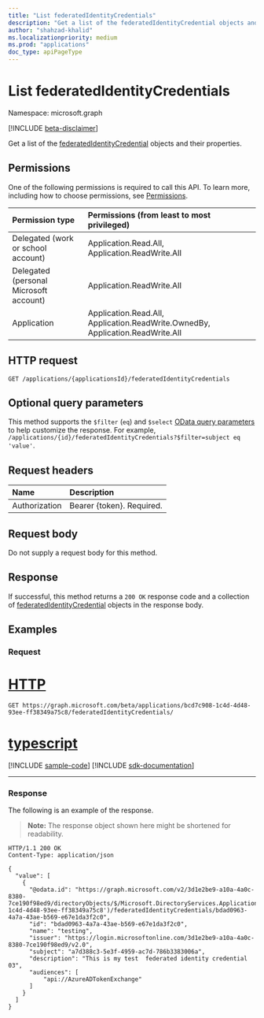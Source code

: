 ```yaml
---
title: "List federatedIdentityCredentials"
description: "Get a list of the federatedIdentityCredential objects and their properties."
author: "shahzad-khalid"
ms.localizationpriority: medium
ms.prod: "applications"
doc_type: apiPageType
---
```


# List federatedIdentityCredentials
Namespace: microsoft.graph

[!INCLUDE [beta-disclaimer](../../includes/beta-disclaimer.md)]

Get a list of the [federatedIdentityCredential](../resources/federatedidentitycredential.md) objects and their properties.

## Permissions
One of the following permissions is required to call this API. To learn more, including how to choose permissions, see [Permissions](/graph/permissions-reference).

|Permission type      | Permissions (from least to most privileged)              |
|:--------------------|:---------------------------------------------------------|
|Delegated (work or school account) | Application.Read.All, Application.ReadWrite.All    |
|Delegated (personal Microsoft account) |  Application.ReadWrite.All |
|Application | Application.Read.All, Application.ReadWrite.OwnedBy, Application.ReadWrite.All |


## HTTP request

<!-- {
  "blockType": "ignored"
}
-->
``` http
GET /applications/{applicationsId}/federatedIdentityCredentials
```

## Optional query parameters
This method supports the `$filter` (`eq`) and `$select` [OData query parameters](/graph/query-parameters) to help customize the response. For example, `/applications/{id}/federatedIdentityCredentials?$filter=subject eq 'value'`.

## Request headers
|Name|Description|
|:---|:---|
|Authorization|Bearer {token}. Required.|

## Request body
Do not supply a request body for this method.

## Response

If successful, this method returns a `200 OK` response code and a collection of [federatedIdentityCredential](../resources/federatedidentitycredential.md) objects in the response body.

## Examples

### Request

# [HTTP](#tab/http)
<!-- {
  "blockType": "request",
  "name": "list_federatedidentitycredential"
}
-->
``` http
GET https://graph.microsoft.com/beta/applications/bcd7c908-1c4d-4d48-93ee-ff38349a75c8/federatedIdentityCredentials/
```

# [typescript](#tab/typescript)
[!INCLUDE [sample-code](../includes/snippets/typescript/list-federatedidentitycredential-typescript-snippets.md)]
[!INCLUDE [sdk-documentation](../includes/snippets/snippets-sdk-documentation-link.md)]

---



### Response
The following is an example of the response.
>**Note:** The response object shown here might be shortened for readability.
<!-- {
  "blockType": "response",
  "truncated": true,
  "@odata.type": "Collection(microsoft.graph.federatedIdentityCredential)"
}
-->
``` http
HTTP/1.1 200 OK
Content-Type: application/json

{
  "value": [
    {
      "@odata.id": "https://graph.microsoft.com/v2/3d1e2be9-a10a-4a0c-8380-7ce190f98ed9/directoryObjects/$/Microsoft.DirectoryServices.Application('bcd7c908-1c4d-4d48-93ee-ff38349a75c8')/federatedIdentityCredentials/bdad0963-4a7a-43ae-b569-e67e1da3f2c0",
      "id": "bdad0963-4a7a-43ae-b569-e67e1da3f2c0",
      "name": "testing",
      "issuer": "https://login.microsoftonline.com/3d1e2be9-a10a-4a0c-8380-7ce190f98ed9/v2.0",
      "subject": "a7d388c3-5e3f-4959-ac7d-786b3383006a",
      "description": "This is my test  federated identity credential 03",
      "audiences": [
          "api://AzureADTokenExchange"
      ]
    }
  ]
}
```


